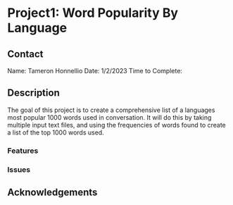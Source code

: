 # Project1: Word Popularity By Language

## Contact
Name: Tameron Honnellio
Date: 1/2/2023
Time to Complete:


## Description
The goal of this project is to create a comprehensive list of a languages most popular 1000 words used in conversation. It will do this by taking multiple input text files, and using the frequencies of words found to create a list of the top 1000 words used.

### Features


### Issues


## Acknowledgements


